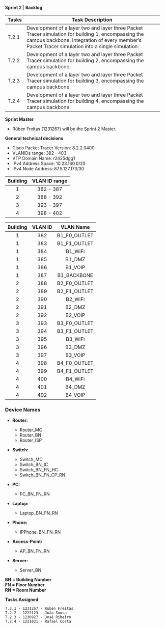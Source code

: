 **Sprint 2** | **Backlog**

Tasks  |  Task Description
-------|------------------
T.2.1 |  Development of a layer two and layer three Packet Tracer simulation for building 1, encompassing the campus backbone. Integration of every member’s Packet Tracer simulation into a single simulation.
T.2.2| Development of a layer two and layer three Packet Tracer simulation for building 2, encompassing the campus backbone.
T.2.3| Development of a layer two and layer three Packet Tracer simulation for building 3, encompassing the campus backbone.
T.2.4| Development of a layer two and layer three Packet Tracer simulation for building 4, encompassing the campus backbone.


**Sprint Master**

- Rúben Freitas (1231267) will be the Sprint 2 Master.


**General technical decisions**

- Cisco Packet Tracer Version: 8.2.2.0400
- VLANIDs range: 382 - 403
- VTP Domain Name: r2425dgg1
- IPv4 Address Space: 10.23.160.0/20
- IPv4 Node Address: 87.5.127.173/30

| Building | VLAN ID range |
|:--------:|:-------------:|
|    1     |   382 - 387   |
|    2     |   388 - 392   |
|    3     |   393 - 397   |
|    4     |   398 - 402   |


| Building | VLAN ID |  VLAN Name   |
|:--------:|:-------:|:------------:|
|    1     |   382   | B1_F0_OUTLET |
|    1     |   383   | B1_F1_OUTLET |
|    1     |   384   |   B1_WiFi    |
|    1     |   385   |    B1_DMZ    |
|    1     |   386   |   B1_VOIP    |
|    1     |   387   | B1_BACKBONE  |
|    2     |   388   | B2_F0_OUTLET |
|    2     |   389   | B2_F1_OUTLET |
|    2     |   390   |   B2_WiFi    |
|    2     |   391   |    B2_DMZ    |
|    2     |   392   |   B2_VOIP    |
|    3     |   393   | B3_F0_OUTLET |
|    3     |   394   | B3_F1_OUTLET |
|    3     |   395   |   B3_WiFi    |
|    3     |   396   |    B3_DMZ    |
|    3     |   397   |   B3_VOIP    |
|    4     |   398   | B4_F0_OUTLET |
|    4     |   399   | B4_F1_OUTLET |
|    4     |   400   |   B4_WiFi    |
|    4     |   401   |    B4_DMZ    |
|    4     |   402   |   B4_VOIP    | 


### Device Names ###

- **Router:**
    - Router_MC
    - Router_BN
    - Router_ISP

- **Switch:**
    - Switch_MC
    - Switch_BN_IC
    - Switch_BN_FN_HC
    - Switch_BN_FN_CP_RN

- **PC:**
    - PC_BN_FN_RN

- **Laptop:**
    - Laptop_BN_FN_RN

- **Phone:**
    - IPPhone_BN_FN_RN

- **Access-Point:**
    - AP_BN_FN_RN

- **Server:**
    - Server_BN

**BN = Building Number**\
**FN = Floor Number**\
**RN = Room Number**



**Tasks Assigned**
```
T.2.1 - 1231267 - Ruben Freitas
T.2.2 - 1222123 - João Sousa
T.2.3 - 1230927 - José Ribeiro
T.2.4 - 1231031 - Rafael Costa
```
